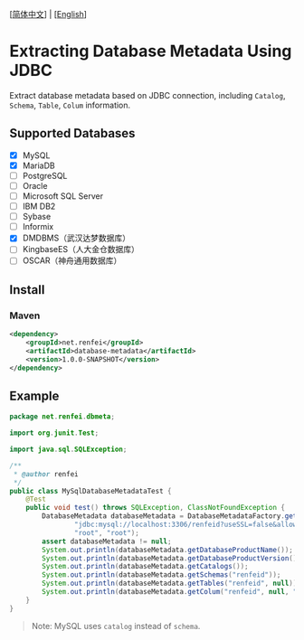 [[简体中文](./README_ZH.md)] | [[English](./README.md)]

# Extracting Database Metadata Using JDBC

Extract database metadata based on JDBC connection, including `Catalog`, `Schema`, `Table`, `Colum` information.

## Supported Databases

- [x] MySQL
- [x] MariaDB
- [ ] PostgreSQL
- [ ] Oracle
- [ ] Microsoft SQL Server
- [ ] IBM DB2
- [ ] Sybase
- [ ] Informix
- [x] DMDBMS（武汉达梦数据库）
- [ ] KingbaseES（人大金仓数据库）
- [ ] OSCAR（神舟通用数据库）

## Install

### Maven

```xml
<dependency>
    <groupId>net.renfei</groupId>
    <artifactId>database-metadata</artifactId>
    <version>1.0.0-SNAPSHOT</version>
</dependency>
```

## Example

```java
package net.renfei.dbmeta;

import org.junit.Test;

import java.sql.SQLException;

/**
 * @author renfei
 */
public class MySqlDatabaseMetadataTest {
    @Test
    public void test() throws SQLException, ClassNotFoundException {
        DatabaseMetadata databaseMetadata = DatabaseMetadataFactory.getDatabaseMetadata(
                "jdbc:mysql://localhost:3306/renfeid?useSSL=false&allowPublicKeyRetrieval=true&serverTimezone=UTC",
                "root", "root");
        assert databaseMetadata != null;
        System.out.println(databaseMetadata.getDatabaseProductName());
        System.out.println(databaseMetadata.getDatabaseProductVersion());
        System.out.println(databaseMetadata.getCatalogs());
        System.out.println(databaseMetadata.getSchemas("renfeid"));
        System.out.println(databaseMetadata.getTables("renfeid", null));
        System.out.println(databaseMetadata.getColum("renfeid", null, "kitbox_icp_cache"));
    }
}
```

> Note: MySQL uses `catalog` instead of `schema`.